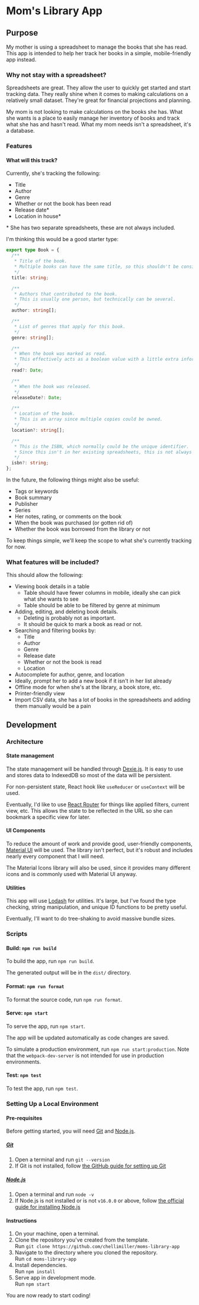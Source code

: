 # Mom's Library App

## Purpose

My mother is using a spreadsheet to manage the books that she has read.
This app is intended to help her track her books in a simple, mobile-friendly app instead.

### Why not stay with a spreadsheet?

Spreadsheets are great.
They allow the user to quickly get started and start tracking data.
They really shine when it comes to making calculations on a relatively small dataset.
They're great for financial projections and planning.

My mom is not looking to make calculations on the books she has.
What she wants is a place to easily manage her inventory of books and track what she has and hasn't read.
What my mom needs isn't a spreadsheet, it's a database.

### Features

#### What will this track?

Currently, she's tracking the following:

- Title
- Author
- Genre
- Whether or not the book has been read
- Release date\*
- Location in house\*

\* She has two separate spreadsheets, these are not always included.

I'm thinking this would be a good starter type:

```typescript
export type Book = {
  /**
   * Title of the book.
   * Multiple books can have the same title, so this shouldn't be considered unique.
   */
  title: string;

  /**
   * Authors that contributed to the book.
   * This is usually one person, but technically can be several.
   */
  author: string[];

  /**
   * List of genres that apply for this book.
   */
  genre: string[];

  /**
   * When the book was marked as read.
   * This effectively acts as a boolean value with a little extra information.
   */
  read?: Date;

  /**
   * When the book was released.
   */
  releaseDate?: Date;

  /**
   * Location of the book.
   * This is an array since multiple copies could be owned.
   */
  location?: string[];

  /**
   * This is the ISBN, which normally could be the unique identifier.
   * Since this isn't in her existing spreadsheets, this is not always available.
   */
  isbn?: string;
};
```

In the future, the following things might also be useful:

- Tags or keywords
- Book summary
- Publisher
- Series
- Her notes, rating, or comments on the book
- When the book was purchased (or gotten rid of)
- Whether the book was borrowed from the library or not

To keep things simple, we'll keep the scope to what she's currently tracking for now.

### What features will be included?

This should allow the following:

- Viewing book details in a table
  - Table should have fewer columns in mobile, ideally she can pick what she wants to see
  - Table should be able to be filtered by genre at minimum
- Adding, editing, and deleting book details.
  - Deleting is probably not as important.
  - It should be quick to mark a book as read or not.
- Searching and filtering books by:
  - Title
  - Author
  - Genre
  - Release date
  - Whether or not the book is read
  - Location
- Autocomplete for author, genre, and location
- Ideally, prompt her to add a new book if it isn't in her list already
- Offline mode for when she's at the library, a book store, etc.
- Printer-friendly view
- Import CSV data, she has a lot of books in the spreadsheets and adding them manually would be a pain

## Development

### Architecture

#### State management

The state management will be handled through [Dexie.js](https://dexie.org/).
It is easy to use and stores data to IndexedDB so most of the data will be persistent.

For non-persistent state, React hook like `useReducer` or `useContext` will be used.

Eventually, I'd like to use [React Router](https://reactrouter.com/en/main) for things like applied filters, current view, etc.
This allows the state to be reflected in the URL so she can bookmark a specific view for later.

#### UI Components

To reduce the amount of work and provide good, user-friendly components, [Material UI](https://mui.com/) will be used.
The library isn't perfect, but it's robust and includes nearly every component that I will need.

The Material Icons library will also be used,
since it provides many different icons and is commonly used with Material UI anyway.

#### Utilities

This app will use [Lodash](https://lodash.com/) for utilities.
It's large, but I've found the type checking, string manipulation, and unique ID functions to be pretty useful.

Eventually, I'll want to do tree-shaking to avoid massive bundle sizes.

### Scripts

#### Build: `npm run build`

To build the app, run `npm run build`.

The generated output will be in the `dist/` directory.

#### Format: `npm run format`

To format the source code, run `npm run format`.

#### Serve: `npm start`

To serve the app, run `npm start`.

The app will be updated automatically as code changes are saved.

To simulate a production environment, run `npm run start:production`.
Note that the `webpack-dev-server` is not intended for use in production environments.

#### Test: `npm test`

To test the app, run `npm test`.

### Setting Up a Local Environment

#### Pre-requisites

Before getting started, you will need [Git] and [Node.js].

##### [Git]

1. Open a terminal and run `git --version`
1. If Git is not installed, follow
   [the GitHub guide for setting up Git][github_docs_git]

##### [Node.js]

1. Open a terminal and run `node -v`
1. If Node.js is not installed or is not `v16.0.0` or above, follow
   [the official guide for installing Node.js][node_docs_install]

#### Instructions

1. On your machine, open a terminal.
1. Clone the repository you've created from the template.\
   Run `git clone https://github.com/chellimiller/moms-library-app`
1. Navigate to the directory where you cloned the repository.\
   Run `cd moms-library-app`
1. Install dependencies.\
   Run `npm install`
1. Serve app in development mode.\
   Run `npm start`

You are now ready to start coding!

[babel]: https://babeljs.io/
[git]: https://git-scm.com/
[github_docs_git]: https://docs.github.com/en/get-started/quickstart/set-up-git
[node.js]: https://nodejs.org/
[node_docs_install]: https://nodejs.dev/learn/how-to-install-nodejs
